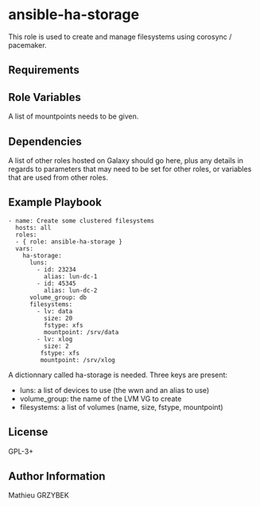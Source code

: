 ansible-ha-storage
==================

This role is used to create and manage filesystems using corosync / pacemaker.

Requirements
------------



Role Variables
--------------

A list of mountpoints needs to be given.

Dependencies
------------

A list of other roles hosted on Galaxy should go here, plus any details in regards to parameters that may need to be set for other roles, or variables that are used from other roles.

Example Playbook
----------------

    - name: Create some clustered filesystems
      hosts: all
      roles:
      - { role: ansible-ha-storage }
      vars:
        ha-storage:
          luns:
            - id: 23234
              alias: lun-dc-1
            - id: 45345
              alias: lun-dc-2
          volume_group: db
          filesystems:
            - lv: data
              size: 20
              fstype: xfs
              mountpoint: /srv/data
            - lv: xlog
              size: 2
             fstype: xfs
             mountpoint: /srv/xlog

A dictionnary called ha-storage is needed. Three keys are present:
* luns: a list of devices to use (the wwn and an alias to use)
* volume_group: the name of the LVM VG to create
* filesystems: a list of volumes (name, size, fstype, mountpoint)

License
-------

GPL-3+

Author Information
------------------

Mathieu GRZYBEK
